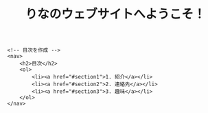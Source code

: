 
<head>
    <meta charset="UTF-8">
    <meta name="viewport" content="width=device-width, initial-scale=1.0">
    <title>My First Website</title>
    <link rel="stylesheet" href="style.css">
</head>
<body>
    <header>
        <h1>りなのウェブサイトへようこそ！</h1>
    </header>

    <!-- 目次を作成 -->
    <nav>
        <h2>目次</h2>
        <ol>
            <li><a href="#section1">1. 紹介</a></li>
            <li><a href="#section2">2. 連絡先</a></li>
            <li><a href="#section3">3. 趣味</a></li>
        </ol>
    </nav>

   
